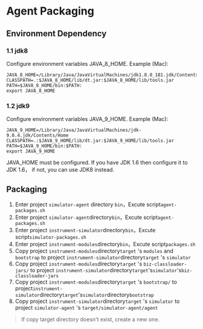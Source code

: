 # Agent Packaging

## Environment Dependency

### 1.1 jdk8

Configure environment variables JAVA_8_HOME.
Example (Mac):
```
JAVA_8_HOME=/Library/Java/JavaVirtualMachines/jdk1.8.0_181.jdk/Contents/Home
CLASSPATH=.:$JAVA_8_HOME/lib/dt.jar:$JAVA_8_HOME/lib/tools.jar
PATH=$JAVA_8_HOME/bin:$PATH:
export JAVA_8_HOME
```

### 1.2 jdk9

Configure environment variables JAVA_9_HOME.
Example (Mac):
```aidl
JAVA_9_HOME=/Library/Java/JavaVirtualMachines/jdk-9.0.4.jdk/Contents/Home
CLASSPATH=.:$JAVA_9_HOME/lib/dt.jar:$JAVA_9_HOME/lib/tools.jar
PATH=$JAVA_9_HOME/bin:$PATH:
export JAVA_9_HOME
```

JAVA_HOME must be configured. If you have JDK 1.6 then configure it to JDK 1.6， if not, you can use JDK8 instead.

## Packaging

1. Enter project `simulator-agent` directory `bin`，Excute script`agent-packages.sh`
2. Enter project  `simulator-agent`directory`bin`，Excute script`agent-packages.sh`
3. Enter project  `instrument-simulator`directory`bin`，Excute script`simulator-packages.sh`
4. Enter project  `instrument-modules`directory`bin`，Excute script`packages.sh`
5. Copy project `instrument-modules`directory`target` 's `modules` and `bootstrap` to project `instrument-simulator`directory`target` 's `simulator`
6. Copy project `instrument-modules`directory`target` 's `biz-classloader-jars/` to project `instrument-simulator`directory`target`'s`simulator`'s`biz-classloader-jars`
7. Copy project `instrument-modules`directory`target` 's `bootstrap/` to project`instrument-simulator`directory`target`'s`simulator`directory`bootstrap`
8. Copy project `instrument-simulator`directory`target` 's `simulator` to project `simulator-agent` 's `target/simulator-agent/agent`

> If copy target directory doesn't exist, create a new one.



